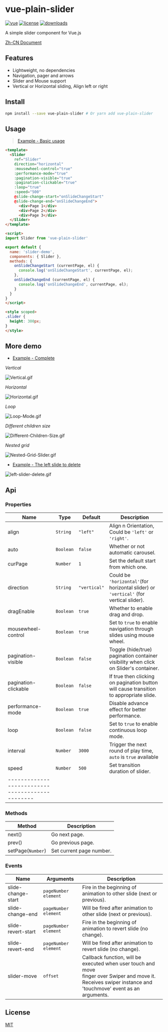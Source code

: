 # vue-plain-slider

[![vue](https://img.shields.io/badge/vue-2.0+-brightgreen.svg)](https://github.com/vuejs/vue)
[![license](https://img.shields.io/github/license/mashape/apistatus.svg)](https://github.com/songyazhao/vue-plain-slider/blob/master/LICENSE)
[![downloads](https://img.shields.io/npm/dt/vue-plain-slider.svg)](#)

A simple slider component for Vue.js

[Zh-CN Document](https://github.com/songyazhao/vue-plain-slider)

## Features

* Lightweight, no dependencies
* Navigation, pager and arrows
* Slider and Mouse support
* Vertical or Horizontal sliding, Align left or right

## Install

```bash
npm install --save vue-plain-slider # Or yarn add vue-plain-slider
```

## Usage

> [Example - Basic usage](https://github.com/songyazhao/vue-plain-slider/blob/master/src/views/Demo/Basic.vue)
```html
<template>
  <Slider
    ref="Slider"
    direction="horizontal"
    :mousewheel-control="true"
    :performance-mode="true"
    :pagination-visible="true"
    :pagination-clickable="true"
    :loop="true"
    :speed="500"
    @slide-change-start="onSlideChangeStart"
    @slide-change-end="onSlideChangeEnd">
      <div>Page 1</div>
      <div>Page 2</div>
      <div>Page 3</div>
  </Slider>
</template>

<script>
import Slider from 'vue-plain-slider'

export default {
  name: 'slider-demo',
  components: { Slider },
  methods: {
    onSlideChangeStart (currentPage, el) {
      console.log('onSlideChangeStart', currentPage, el);
    },
    onSlideChangeEnd (currentPage, el) {
      console.log('onSlideChangeEnd', currentPage, el);
    }
  }
}
</script>

<style scoped>
.slider {
  height: 300px;
}
</style>
```

## More demo

* [Example - Complete](https://github.com/songyazhao/vue-plain-slider/blob/master/src/views/Demo/Full.vue)

*Vertical*

![Vertical.gif](http://ohef3m3y6.bkt.clouddn.com/vue-plain-slider/Vertical.gif)

*Horizontal*

![Horizontal.gif](http://ohef3m3y6.bkt.clouddn.com/vue-plain-slider/Horizontal.gif)

*Loop*

![Loop-Mode.gif](http://ohef3m3y6.bkt.clouddn.com/vue-plain-slider/Loop-Mode.gif)

*Different children size*

![Different-Children-Size.gif](http://ohef3m3y6.bkt.clouddn.com/vue-plain-slider/Different-Children-Size.gif)

*Nested grid*

![Nested-Grid-Slider.gif](http://ohef3m3y6.bkt.clouddn.com/vue-plain-slider/Nested-Grid-Slider.gif)

* [Example - The left slide to delete](https://github.com/songyazhao/vue-plain-slider/blob/master/src/views/Demo/LeftSliderDelete.vue)

![left-slider-delete.gif](http://ohef3m3y6.bkt.clouddn.com/vue-plain-slider/left-slider-delete.gif)

## Api
### Properties
| Name                 | Type      | Default      | Description                                                                            |
|----------------------|-----------|--------------|----------------------------------------------------------------------------------------|
| align                | `String`  | `"left"`     | Align n Orientation, Could be `'left'` or `'right'`.                                   |
| auto                 | `Boolean` | `false`      | Whether or not automatic carousel.                                                     |
| curPage              | `Number`  | `1`          | Set the default start from which one.                                                  |
| direction            | `String`  | `"vertical"` | Could be `'horizontal'`(for horizontal slider) or `'vertical'` (for vertical slider).  |
| dragEnable           | `Boolean` | `true`       | Whether to enable drag and drop.                                                       |
| mousewheel-control   | `Boolean` | `true`       | Set to `true` to enable navigation through slides using mouse wheel.                   |
| pagination-visible   | `Boolean` | `false`      | Toggle (hide/true) pagination container visibility when click on Slider's container.   |
| pagination-clickable | `Boolean` | `false`      | If true then clicking on pagination button will cause transition to appropriate slide. |
| performance-mode     | `Boolean` | `true`       | Disable advance effect for better performance.                                         |
| loop                 | `Boolean` | `false`      | Set to `true` to enable continuous loop mode.                                          |
| interval             | `Number`  | `3000`       | Trigger the next round of play time, ` auto ` is ` true ` available                    |
| speed                | `Number`  | `500`        | Set transition duration of slider.                                                     |
| ----------------------------------------------- |

### Methods
| Method            | Description              |
|-------------------|--------------------------|
| next()            | Go next page.            |
| prev()            | Go previous page.        |
| setPage(`Number`) | Set current page number. |

### Events
| Name               | Arguments              | Description                                                            |
|--------------------|------------------------|------------------------------------------------------------------------|
| slide-change-start | `pageNumber` `element` | Fire in the beginning of animation to other slide (next or previous).  |
| slide-change-end   | `pageNumber` `element` | Will be fired after animation to other slide (next or previous).       |
| slide-revert-start | `pageNumber` `element` | Fire in the beginning of animation to revert slide (no change).        |
| slide-revert-end   | `pageNumber` `element` | Will be fired after animation to revert slide (no change).             |
| slider-move        | `offset`               | Callback function, will be executed when user touch and move<br>finger over Swiper and move it. Receives swiper instance and<br>'touchmove' event as an arguments. |

## License

[MIT](https://github.com/songyazhao/vue-plain-slider/blob/master/LICENSE)